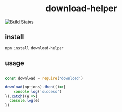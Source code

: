 <h1 align="center">
    download-helper
</h1>

[![Build Status](https://travis-ci.org/albertzzy/download.svg?branch=master)](https://travis-ci.org/albertzzy/download)

## install
```bash
npm install download-helper

```

## usage 

```js

const download = require('download')

download(options).then(()=>{
    console.log('success')
}).catch((e)=>{
  console.log(e)
})

```
